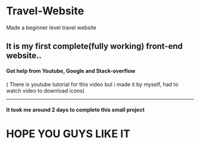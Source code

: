 # Travel-Website
Made a beginner level travel website

## It is my first complete(fully working) front-end website..
#### Got help from Youtube, Google and Stack-overflow
( There is youtube tutorial for this video but i made it by myself, 
had to watch video to download icons)
***

#### It took me around 2 days to complete this small project
# HOPE YOU GUYS LIKE IT

